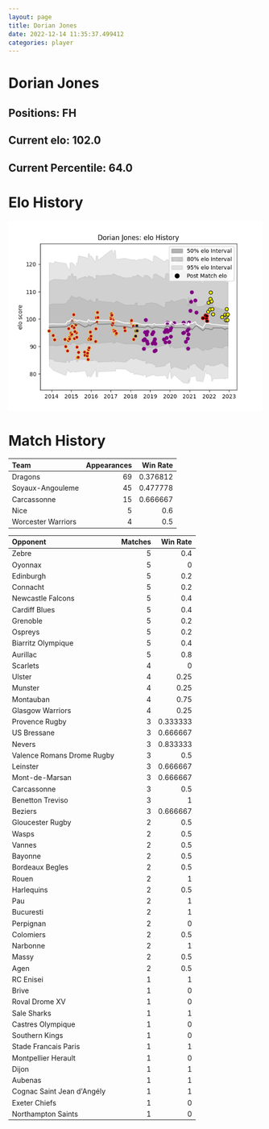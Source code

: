 ```yaml
---  
layout: page  
title: Dorian Jones  
date: 2022-12-14 11:35:37.499412  
categories: player  
---
```

# Dorian Jones

## Positions: FH

## Current elo: 102.0

## Current Percentile: 64.0

# Elo History


![elo history](history_DorianJones.png)
# Match History


| Team               |   Appearances |   Win Rate |
|:-------------------|--------------:|-----------:|
| Dragons            |            69 |   0.376812 |
| Soyaux-Angouleme   |            45 |   0.477778 |
| Carcassonne        |            15 |   0.666667 |
| Nice               |             5 |   0.6      |
| Worcester Warriors |             4 |   0.5      |

| Opponent                   |   Matches |   Win Rate |
|:---------------------------|----------:|-----------:|
| Zebre                      |         5 |   0.4      |
| Oyonnax                    |         5 |   0        |
| Edinburgh                  |         5 |   0.2      |
| Connacht                   |         5 |   0.2      |
| Newcastle Falcons          |         5 |   0.4      |
| Cardiff Blues              |         5 |   0.4      |
| Grenoble                   |         5 |   0.2      |
| Ospreys                    |         5 |   0.2      |
| Biarritz Olympique         |         5 |   0.4      |
| Aurillac                   |         5 |   0.8      |
| Scarlets                   |         4 |   0        |
| Ulster                     |         4 |   0.25     |
| Munster                    |         4 |   0.25     |
| Montauban                  |         4 |   0.75     |
| Glasgow Warriors           |         4 |   0.25     |
| Provence Rugby             |         3 |   0.333333 |
| US Bressane                |         3 |   0.666667 |
| Nevers                     |         3 |   0.833333 |
| Valence Romans Drome Rugby |         3 |   0.5      |
| Leinster                   |         3 |   0.666667 |
| Mont-de-Marsan             |         3 |   0.666667 |
| Carcassonne                |         3 |   0.5      |
| Benetton Treviso           |         3 |   1        |
| Beziers                    |         3 |   0.666667 |
| Gloucester Rugby           |         2 |   0.5      |
| Wasps                      |         2 |   0.5      |
| Vannes                     |         2 |   0.5      |
| Bayonne                    |         2 |   0.5      |
| Bordeaux Begles            |         2 |   0.5      |
| Rouen                      |         2 |   1        |
| Harlequins                 |         2 |   0.5      |
| Pau                        |         2 |   1        |
| Bucuresti                  |         2 |   1        |
| Perpignan                  |         2 |   0        |
| Colomiers                  |         2 |   0.5      |
| Narbonne                   |         2 |   1        |
| Massy                      |         2 |   0.5      |
| Agen                       |         2 |   0.5      |
| RC Enisei                  |         1 |   1        |
| Brive                      |         1 |   0        |
| Roval Drome XV             |         1 |   0        |
| Sale Sharks                |         1 |   1        |
| Castres Olympique          |         1 |   0        |
| Southern Kings             |         1 |   0        |
| Stade Francais Paris       |         1 |   1        |
| Montpellier Herault        |         1 |   0        |
| Dijon                      |         1 |   1        |
| Aubenas                    |         1 |   1        |
| Cognac Saint Jean d'Angély |         1 |   1        |
| Exeter Chiefs              |         1 |   0        |
| Northampton Saints         |         1 |   0        |